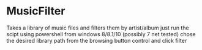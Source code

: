 # MusicFilter
Takes a library of music files and filters them by artist/album 
just run the scipt using powershell from windows 8/8.1/10 (possibly 7 net tested)
chose the desired library path from the browsing button control 
and click filter 
